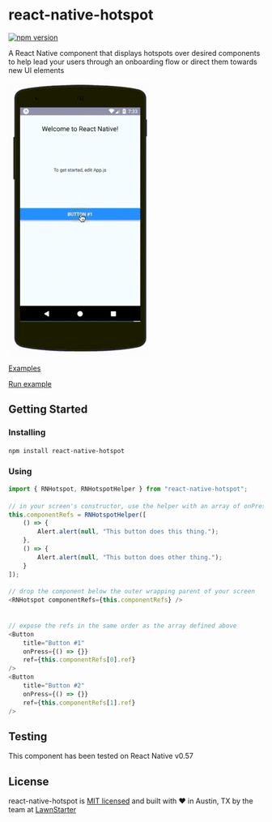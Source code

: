 # react-native-hotspot

[![npm version](https://badge.fury.io/js/react-native-hotspot.svg)](https://badge.fury.io/js/react-native-hotspot)

A React Native component that displays hotspots over desired components to help lead your users through an onboarding flow or direct them towards new UI elements

<!-- ![iOS Example](./example/ios-example.gif) -->
![Android Example](./example/android-example.gif)

[Examples](https://github.com/lawnstarter/react-native-hotspot/tree/master/example)

[Run example](https://snack.expo.io/@lfkwtz/react-native-hotspot)

## Getting Started

### Installing

`npm install react-native-hotspot`

### Using

```js
import { RNHotspot, RNHotspotHelper } from "react-native-hotspot";

// in your screen's constructor, use the helper with an array of onPress actions you want your hotspots to trigger
this.componentRefs = RNHotspotHelper([
    () => {
        Alert.alert(null, "This button does this thing.");
    },
    () => {
        Alert.alert(null, "This button does other thing.");
    }
]);

// drop the component below the outer wrapping parent of your screen
<RNHotspot componentRefs={this.componentRefs} />


// expose the refs in the same order as the array defined above
<Button
    title="Button #1"
    onPress={() => {}}
    ref={this.componentRefs[0].ref}
/>
<Button
    title="Button #2"
    onPress={() => {}}
    ref={this.componentRefs[1].ref}
/>
```

## Testing

This component has been tested on React Native v0.57

## License

react-native-hotspot is [MIT licensed](https://github.com/lawnstarter/react-native-hotspot/tree/master/LICENSE) and built with :heart: in Austin, TX by the team at [LawnStarter](https://lawnstarter.com)
